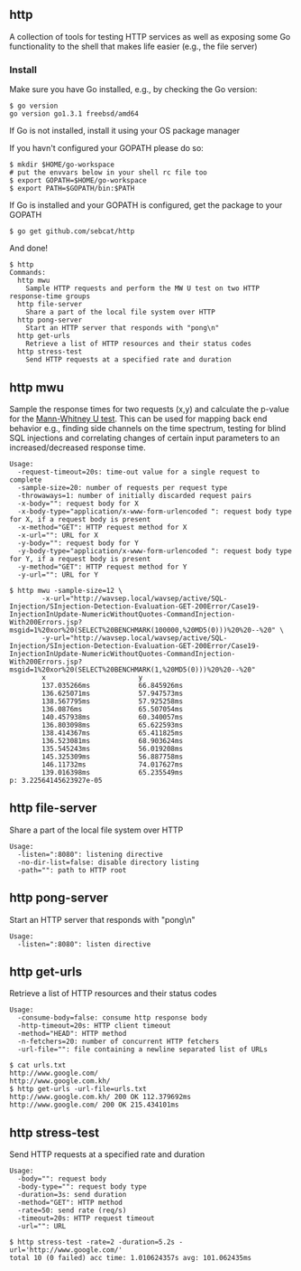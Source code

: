 
## http

A collection of tools for testing HTTP services as well as exposing some
Go functionality to the shell that makes life easier (e.g., the file server)

### Install

Make sure you have Go installed, e.g., by checking the Go version:

```
$ go version
go version go1.3.1 freebsd/amd64
```

If Go is not installed, install it using your OS package manager

If you havn't configured your GOPATH please do so:

```
$ mkdir $HOME/go-workspace
# put the envvars below in your shell rc file too
$ export GOPATH=$HOME/go-workspace
$ export PATH=$GOPATH/bin:$PATH
```

If Go is installed and your GOPATH is configured, get the package to your GOPATH

```
$ go get github.com/sebcat/http
```

And done!

```
$ http
Commands:
  http mwu
    Sample HTTP requests and perform the MW U test on two HTTP response-time groups
  http file-server
    Share a part of the local file system over HTTP
  http pong-server
    Start an HTTP server that responds with "pong\n"
  http get-urls
    Retrieve a list of HTTP resources and their status codes
  http stress-test
    Send HTTP requests at a specified rate and duration

```


## http mwu
Sample the response times for two requests (x,y) and calculate the p-value
for the [Mann-Whitney U test](http://en.wikipedia.org/wiki/Mann–Whitney_U_test). This can be used for mapping back end behavior 
e.g., finding side channels on the time spectrum, testing for blind SQL injections and
correlating changes of certain input parameters to an increased/decreased response time.

```
Usage:
  -request-timeout=20s: time-out value for a single request to complete
  -sample-size=20: number of requests per request type
  -throwaways=1: number of initially discarded request pairs
  -x-body="": request body for X
  -x-body-type="application/x-www-form-urlencoded ": request body type for X, if a request body is present
  -x-method="GET": HTTP request method for X
  -x-url="": URL for X
  -y-body="": request body for Y
  -y-body-type="application/x-www-form-urlencoded ": request body type for Y, if a request body is present
  -y-method="GET": HTTP request method for Y
  -y-url="": URL for Y
```

```
$ http mwu -sample-size=12 \
        -x-url="http://wavsep.local/wavsep/active/SQL-Injection/SInjection-Detection-Evaluation-GET-200Error/Case19-InjectionInUpdate-NumericWithoutQuotes-CommandInjection-With200Errors.jsp?msgid=1%20xor%20(SELECT%20BENCHMARK(100000,%20MD5(0)))%20%20--%20" \
        -y-url="http://wavsep.local/wavsep/active/SQL-Injection/SInjection-Detection-Evaluation-GET-200Error/Case19-InjectionInUpdate-NumericWithoutQuotes-CommandInjection-With200Errors.jsp?msgid=1%20xor%20(SELECT%20BENCHMARK(1,%20MD5(0)))%20%20--%20"
        x                       y
        137.035266ms            66.845926ms
        136.625071ms            57.947573ms
        138.567795ms            57.925258ms
        136.0876ms              65.507054ms
        140.457938ms            60.340057ms
        136.803098ms            65.622593ms
        138.414367ms            65.411825ms
        136.523081ms            68.903624ms
        135.545243ms            56.019208ms
        145.325309ms            56.887758ms
        146.11732ms             74.017627ms
        139.016398ms            65.235549ms
p: 3.22564145623927e-05
```


## http file-server

Share a part of the local file system over HTTP

```
Usage:
  -listen=":8080": listening directive
  -no-dir-list=false: disable directory listing
  -path="": path to HTTP root
```

## http pong-server
    
Start an HTTP server that responds with "pong\n"

```
Usage:
  -listen=":8080": listen directive
```

## http get-urls

Retrieve a list of HTTP resources and their status codes

```
Usage:
  -consume-body=false: consume http response body
  -http-timeout=20s: HTTP client timeout
  -method="HEAD": HTTP method
  -n-fetchers=20: number of concurrent HTTP fetchers
  -url-file="": file containing a newline separated list of URLs
```

```
$ cat urls.txt
http://www.google.com/
http://www.google.com.kh/
$ http get-urls -url-file=urls.txt
http://www.google.com.kh/ 200 OK 112.379692ms
http://www.google.com/ 200 OK 215.434101ms

```

## http stress-test

Send HTTP requests at a specified rate and duration

```
Usage:
  -body="": request body
  -body-type="": request body type
  -duration=3s: send duration
  -method="GET": HTTP method
  -rate=50: send rate (req/s)
  -timeout=20s: HTTP request timeout
  -url="": URL
```

```
$ http stress-test -rate=2 -duration=5.2s -url='http://www.google.com/'
total 10 (0 failed) acc time: 1.010624357s avg: 101.062435ms
```
